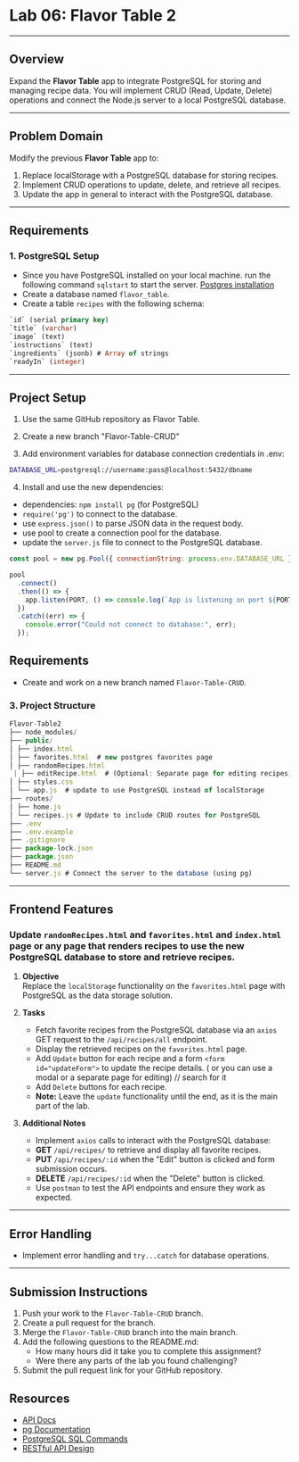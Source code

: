 # Lab 06: Flavor Table 2

---

## **Overview**

Expand the **Flavor Table** app to integrate PostgreSQL for storing and managing recipe data. You will implement CRUD (Read, Update, Delete) operations and connect the Node.js server to a local PostgreSQL database.

---

## **Problem Domain**

Modify the previous **Flavor Table** app to:

1. Replace localStorage with a PostgreSQL database for storing recipes.
2. Implement CRUD operations to update, delete, and retrieve all recipes.
3. Update the app in general to interact with the PostgreSQL database.

---

## **Requirements**

### 1. PostgreSQL Setup

- Since you have PostgreSQL installed on your local machine. run the following command `sqlstart` to start the server. 
[Postgres installation](https://github.com/omarXzain/programming-installation-guide/blob/main/Computer%20setup%20guide/part5.md)
- Create a database named `flavor_table`.
- Create a table `recipes` with the following schema:

```sql
`id` (serial primary key)
`title` (varchar)
`image` (text)
`instructions` (text)
`ingredients` (jsonb) # Array of strings
`readyIn` (integer)
```

---

## **Project Setup**

1. Use the same GitHub repository as Flavor Table.

2. Create a new branch "Flavor-Table-CRUD"

3. Add environment variables for database connection credentials in .env:

```bash
DATABASE_URL=postgresql://username:pass@localhost:5432/dbname
```

4. Install and use the new dependencies:

- dependencies: `npm install pg` (for PostgreSQL)
- `require('pg')` to connect to the database.
- use `express.json()` to parse JSON data in the request body.
- use pool to create a connection pool for the database.
- update the `server.js` file to connect to the PostgreSQL database.

```javascript
const pool = new pg.Pool({ connectionString: process.env.DATABASE_URL });

pool
  .connect()
  .then(() => {
    app.listen(PORT, () => console.log(`App is listening on port ${PORT}`));
  })
  .catch((err) => {
    console.error("Could not connect to database:", err);
  });
```

## **Requirements**

- Create and work on a new branch named `Flavor-Table-CRUD`.

### 3. Project Structure

```javascript
Flavor-Table2
├── node_modules/
├── public/
│ ├── index.html
│ ├── favorites.html  # new postgres favorites page
│ ├── randomRecipes.html
 | ├── editRecipe.html  # (Optional: Separate page for editing recipes)
│ ├── styles.css
│ └── app.js  # update to use PostgreSQL instead of localStorage
├── routes/
│ ├── home.js
│ └── recipes.js # Update to include CRUD routes for PostgreSQL
├── .env
├── .env.example
├── .gitignore
├── package-lock.json
├── package.json
├── README.md
└── server.js # Connect the server to the database (using pg)
```

---

## **Frontend Features**

### **Update `randomRecipes.html` and `favorites.html` and `index.html` page or any page that renders recipes to use the new PostgreSQL database to store and retrieve recipes.**

1. **Objective**  
   Replace the `localStorage` functionality on the `favorites.html` page with PostgreSQL as the data storage solution.

2. **Tasks**

   - Fetch favorite recipes from the PostgreSQL database via an `axios` GET request to the `/api/recipes/all` endpoint.
   - Display the retrieved recipes on the `favorites.html` page.
   - Add `Update` button for each recipe and a form `<form id="updateForm">` to update the recipe details. ( or you can use a modal or a separate page for editing) // search for it
   - Add `Delete` buttons for each recipe.
   - **Note:** Leave the `update` functionality until the end, as it is the main part of the lab.

3. **Additional Notes**
   - Implement `axios` calls to interact with the PostgreSQL database:
   - **GET** `/api/recipes/` to retrieve and display all favorite recipes.
   - **PUT** `/api/recipes/:id` when the "Edit" button is clicked and form submission occurs.
   - **DELETE** `/api/recipes/:id` when the "Delete" button is clicked.
   - Use `postman` to test the API endpoints and ensure they work as expected.

---

## **Error Handling**

- Implement error handling and `try...catch` for database operations.

---

## **Submission Instructions**

1. Push your work to the `Flavor-Table-CRUD` branch.
2. Create a pull request for the branch.
3. Merge the `Flavor-Table-CRUD` branch into the main branch.
4. Add the following questions to the README.md:
   - How many hours did it take you to complete this assignment?
   - Were there any parts of the lab you found challenging?
5. Submit the pull request link for your GitHub repository.

## **Resources**

- [API Docs](https://spoonacular.com/food-api/docs)
- [pg Documentation](https://node-postgres.com/)
- [PostgreSQL SQL Commands](https://www.postgresql.org/docs/current/sql-commands.html)
- [RESTful API Design](https://restfulapi.net/)
